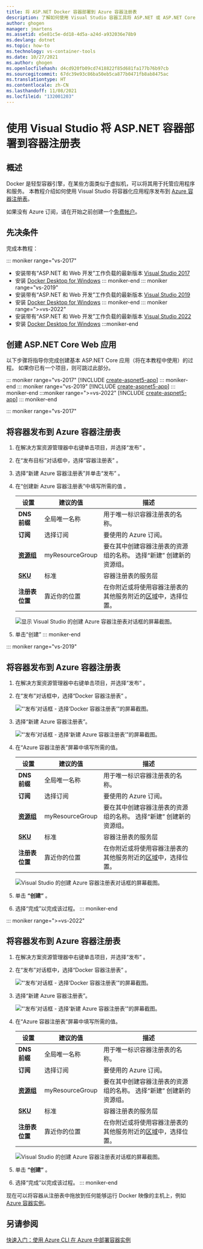 ```yaml
---
title: 将 ASP.NET Docker 容器部署到 Azure 容器注册表
description: 了解如何使用 Visual Studio 容器工具将 ASP.NET 或 ASP.NET Core Web 应用部署到容器注册表
author: ghogen
manager: jmartens
ms.assetid: e5e81c5e-dd18-4d5a-a24d-a932036e78b9
ms.devlang: dotnet
ms.topic: how-to
ms.technology: vs-container-tools
ms.date: 10/27/2021
ms.author: ghogen
ms.openlocfilehash: d4cd920fb09cd7418822f85d681fa177b76b97cb
ms.sourcegitcommit: 67dc39e93c86ba50eb5ca877b0471fb8ab8475ac
ms.translationtype: HT
ms.contentlocale: zh-CN
ms.lasthandoff: 11/08/2021
ms.locfileid: "132001203"
---
```

# <a name="deploy-an-aspnet-container-to-a-container-registry-using-visual-studio"></a>使用 Visual Studio 将 ASP.NET 容器部署到容器注册表

## <a name="overview"></a>概述

Docker 是轻型容器引擎，在某些方面类似于虚拟机，可以将其用于托管应用程序和服务。
本教程介绍如何使用 Visual Studio 将容器化应用程序发布到 [ Azure 容器注册表](https://azure.microsoft.com/services/container-registry)。

如果没有 Azure 订阅，请在开始之前创建一个[免费帐户](https://azure.microsoft.com/free/dotnet/?utm_source=acr-publish-doc&utm_medium=docs&utm_campaign=docs)。

## <a name="prerequisites"></a>先决条件

完成本教程：

::: moniker range="vs-2017"
* 安装带有“ASP.NET 和 Web 开发”工作负载的最新版本 [Visual Studio 2017](https://visualstudio.microsoft.com/vs/older-downloads/?utm_medium=microsoft&utm_source=docs.microsoft.com&utm_campaign=vs+2017+download)
* 安装 [Docker Desktop for Windows](https://docs.docker.com/desktop/windows/install/)
::: moniker-end
::: moniker range="vs-2019"
* 安装带有“ASP.NET 和 Web 开发”工作负载的最新版本 [Visual Studio 2019](https://visualstudio.microsoft.com/downloads)
* 安装 [Docker Desktop for Windows](https://docs.docker.com/desktop/windows/install/)
::: moniker-end
::: moniker range=">=vs-2022"
* 安装带有“ASP.NET 和 Web 开发”工作负载的最新版本 [Visual Studio 2022](https://visualstudio.microsoft.com/downloads)
* 安装 [Docker Desktop for Windows](https://docs.docker.com/desktop/windows/install/)
:::moniker-end

## <a name="create-an-aspnet-core-web-app"></a>创建 ASP.NET Core Web 应用

以下步骤将指导你完成创建基本 ASP.NET Core 应用（将在本教程中使用）的过程。 如果你已有一个项目，则可跳过此部分。

::: moniker range="vs-2017"
[!INCLUDE [create-aspnet5-app](../azure/includes/create-aspnet5-app.md)]
::: moniker-end
::: moniker range="vs-2019"
[!INCLUDE [create-aspnet5-app](../azure/includes/vs-2019/create-aspnet5-app-2019.md)]
::: moniker-end
:::moniker range=">=vs-2022"
[!INCLUDE [create-aspnet5-app](../azure/includes/vs-2022/create-aspnet5-app-2022.md)]
::: moniker-end

::: moniker range="vs-2017"

## <a name="publish-your-container-to-azure-container-registry"></a>将容器发布到 Azure 容器注册表

1. 在解决方案资源管理器中右键单击项目，并选择“发布”   。
2. 在“发布目标”对话框中，选择“容器注册表” 。
3. 选择“新建 Azure 容器注册表”并单击“发布”   。
4. 在“创建新 Azure 容器注册表”中填写所需的值  。

    | 设置      | 建议的值  | 描述                                |
    | ------------ |  ------- | -------------------------------------------------- |
    | **DNS 前缀** | 全局唯一名称 | 用于唯一标识容器注册表的名称。 |
    | **订阅** | 选择订阅 | 要使用的 Azure 订阅。 |
    | **[资源组](/azure/azure-resource-manager/resource-group-overview)** | myResourceGroup |  要在其中创建容器注册表的资源组的名称。 选择“新建”  创建新的资源组。|
    | **[SKU](/azure/container-registry/container-registry-skus)** | 标准 | 容器注册表的服务层  |
    | **注册表位置** | 靠近你的位置 | 在你附近或将使用容器注册表的其他服务附近的[区域](https://azure.microsoft.com/regions/)中，选择位置。 |

    ![显示 Visual Studio 的创建 Azure 容器注册表对话框的屏幕截图。](media/hosting-web-apps-in-docker/vs-azure-container-registry-provisioning-dialog.png)

5. 单击“创建” 
::: moniker-end

::: moniker range="vs-2019"
## <a name="publish-your-container-to-azure-container-registry"></a>将容器发布到 Azure 容器注册表
1. 在解决方案资源管理器中右键单击项目，并选择“发布” 。
2. 在“发布”对话框中，选择“Docker 容器注册表” 。

   ![“‘发布’对话框 - 选择‘Docker 容器注册表’”的屏幕截图。](media/container-tools/vs-2019/docker-container-registry.png)

3. 选择“新建 Azure 容器注册表”。
 
   ![“‘发布’对话框 - 选择‘新建 Azure 容器注册表’”的屏幕截图。](media/container-tools/vs-2019/select-existing-or-create-new-azure-container-registry.png)

4. 在“Azure 容器注册表”屏幕中填写所需的值。

    | 设置      | 建议的值  | 描述                                |
    | ------------ |  ------- | -------------------------------------------------- |
    | **DNS 前缀** | 全局唯一名称 | 用于唯一标识容器注册表的名称。 |
    | **订阅** | 选择订阅 | 要使用的 Azure 订阅。 |
    | **[资源组](/azure/azure-resource-manager/resource-group-overview)** | myResourceGroup |  要在其中创建容器注册表的资源组的名称。 选择“新建”  创建新的资源组。|
    | **[SKU](/azure/container-registry/container-registry-skus)** | 标准 | 容器注册表的服务层  |
    | **注册表位置** | 靠近你的位置 | 在你附近或将使用容器注册表的其他服务附近的[区域](https://azure.microsoft.com/regions/)中，选择位置。 |

    ![Visual Studio 的创建 Azure 容器注册表对话框的屏幕截图。](media/hosting-web-apps-in-docker/vs-azure-container-registry-provisioning-dialog-2019.png)

5. 单击 **“创建”** 。

6. 选择“完成”以完成该过程。
::: moniker-end

::: moniker range=">=vs-2022"
## <a name="publish-your-container-to-azure-container-registry"></a>将容器发布到 Azure 容器注册表
1. 在解决方案资源管理器中右键单击项目，并选择“发布” 。
2. 在“发布”对话框中，选择“Docker 容器注册表” 。

   ![“‘发布’对话框 - 选择‘Docker 容器注册表’”的屏幕截图。](media/container-tools/vs-2022/docker-container-registry.png)

3. 选择“新建 Azure 容器注册表”。
 
   ![“‘发布’对话框 - 选择‘新建 Azure 容器注册表’”的屏幕截图。](media/container-tools/vs-2022/select-existing-or-create-new-azure-container-registry.png)

4. 在“Azure 容器注册表”屏幕中填写所需的值。

    | 设置      | 建议的值  | 描述                                |
    | ------------ |  ------- | -------------------------------------------------- |
    | **DNS 前缀** | 全局唯一名称 | 用于唯一标识容器注册表的名称。 |
    | **订阅** | 选择订阅 | 要使用的 Azure 订阅。 |
    | **[资源组](/azure/azure-resource-manager/resource-group-overview)** | myResourceGroup |  要在其中创建容器注册表的资源组的名称。 选择“新建”  创建新的资源组。|
    | **[SKU](/azure/container-registry/container-registry-skus)** | 标准 | 容器注册表的服务层  |
    | **注册表位置** | 靠近你的位置 | 在你附近或将使用容器注册表的其他服务附近的[区域](https://azure.microsoft.com/regions/)中，选择位置。 |

    ![Visual Studio 的创建 Azure 容器注册表对话框的屏幕截图。](media/container-tools/vs-2022/vs-azure-container-registry-provisioning-dialog.png)

5. 单击 **“创建”** 。

6. 选择“完成”以完成该过程。
::: moniker-end


现在可以将容器从注册表中拖放到任何能够运行 Docker 映像的主机上，例如[Azure 容器实例](/azure/container-instances/container-instances-tutorial-deploy-app)。

## <a name="see-also"></a>另请参阅

[快速入门：使用 Azure CLI 在 Azure 中部署容器实例](/azure/container-instances/container-instances-quickstart)
